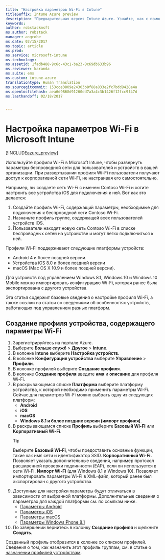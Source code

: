 ```yaml
---
title: "Настройка параметров Wi-Fi в Intune"
titleSuffix: Intune Azure preview
description: "Предварительная версия Intune Azure. Узнайте, как с помощью Intune можно настроить подключения Wi-Fi на управляемых устройствах."
keywords: 
author: robstackmsft
ms.author: robstack
manager: angrobe
ms.date: 02/15/2017
ms.topic: article
ms.prod: 
ms.service: microsoft-intune
ms.technology: 
ms.assetid: 1fadb488-9c6c-43c1-ba23-8c69db633b96
ms.reviewer: karanda
ms.suite: ems
ms.custom: intune-azure
translationtype: Human Translation
ms.sourcegitcommit: 153cce3809e24303b8f88a833e2fc7bdd9428a4a
ms.openlocfilehash: aea6d9868d91260dd7a3a4c3b1426f12fcc9f47d
ms.lasthandoff: 02/18/2017


---
```


# <a name="how-to-configure-wi-fi-settings-in-microsoft-intune"></a>Настройка параметров Wi-Fi в Microsoft Intune

[!INCLUDE[azure_preview](../includes/azure_preview.md)]

Используйте профили Wi-Fi в Microsoft Intune, чтобы развернуть параметры беспроводной сети для пользователей и устройств в вашей организации. При развертывании профиля Wi-Fi пользователи получают доступ к корпоративной сети Wi-Fi, не настраивая его самостоятельно.

Например, вы создаете сеть Wi-Fi с именем Contoso Wi-Fi и хотите настроить все устройства iOS для подключения к ней. Вот как это делается:

1. Создайте профиль Wi-Fi, содержащий параметры, необходимые для подключения к беспроводной сети Contoso Wi-Fi.
2. Назначьте профиль группе, содержащей всех пользователей устройств iOS.
3. Пользователи находят новую сеть Contoso Wi-Fi в списке беспроводных сетей на устройстве и могут легко подключиться к ней.

Профили Wi-Fi поддерживают следующие платформы устройств:

- Android 4 и более поздней версии.
- Устройства iOS 8.0 и более поздней версии
- macOS (Mac OS X 10.9 и более поздней версии).

Для устройств под управлением Windows 8.1, Windows 10 и Windows 10 Mobile можно импортировать конфигурацию Wi-Fi, которая ранее была экспортирована с другого устройства.

Эта статья содержит базовые сведения о настройке профиля Wi-Fi, а также ссылки на статьи со сведениями об особенностях устройств, работающих под управлением разных платформ.

## <a name="create-a-device-profile-containing-wi-fi-settings"></a>Создание профиля устройства, содержащего параметры Wi-Fi

1. Зарегистрируйтесь на портале Azure.
2. Выберите **Больше служб** > **Другое** > **Intune**.
3. В колонке **Intune** выберите **Настройка устройств**.
2. В колонке **Конфигурация устройства** выберите **Управление** > **Профили**.
3. В колонке профилей выберите **Создание профиля**.
4. В колонке **Создание профиля** введите **имя** и **описание** для профиля Wi-Fi.
5. В раскрывающемся списке **Платформа** выберите платформу устройства, к которой необходимо применить параметры Wi-Fi. Сейчас для параметров Wi-Fi можно выбрать одну из следующих платформ:
    - **Android**
    - **iOS**
    - **macOS**
    - **Windows 8.1 и более поздние версии (импорт профиля)**.
6. В раскрывающемся списке **Профиль** выберите **Базовый Wi-Fi** или **Корпоративный Wi-Fi**.
    >[!TIP]
    >Выберите **Базовый Wi-Fi**, чтобы предоставить основные функции, такие как имя сети и идентификатор SSID. **Корпоративный Wi-Fi.** Позволяет указать дополнительные сведения, например протокол расширенной проверки подлинности (EAP), если он используется в сети Wi-Fi. **Импорт Wi-Fi** (для Windows 8.1 и Windows 10). Позволяет импортировать параметры Wi-Fi в XML-файл, который ранее был экспортирован с другого устройства.
7. Доступные для настройки параметры будут отличаться в зависимости от выбранной платформы. Дополнительные сведения о параметрах для каждой платформы см. по ссылкам ниже.
    - [Параметры Android](wi-fi-for-android.md)
    - [Параметры iOS](wi-fi-for-ios.md)
    - [Параметры macOS](wi-fi-for-macos.md)
    - [Параметры Windows Phone 8.1](wi-fi-import-for-windows-8-1.md)
8. По завершении вернитесь в колонку **Создание профиля** и щелкните **Создать**.

Созданный профиль отобразится в колонке со списком профилей.
Сведения о том, как назначить этот профиль группам, см. в статье о [назначении профилей устройствам](how-to-assign-device-profiles.md).


